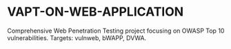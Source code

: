 # VAPT-ON-WEB-APPLICATION
Comprehensive Web Penetration Testing project focusing on OWASP Top 10 vulnerabilities. Targets: vulnweb, bWAPP, DVWA.

